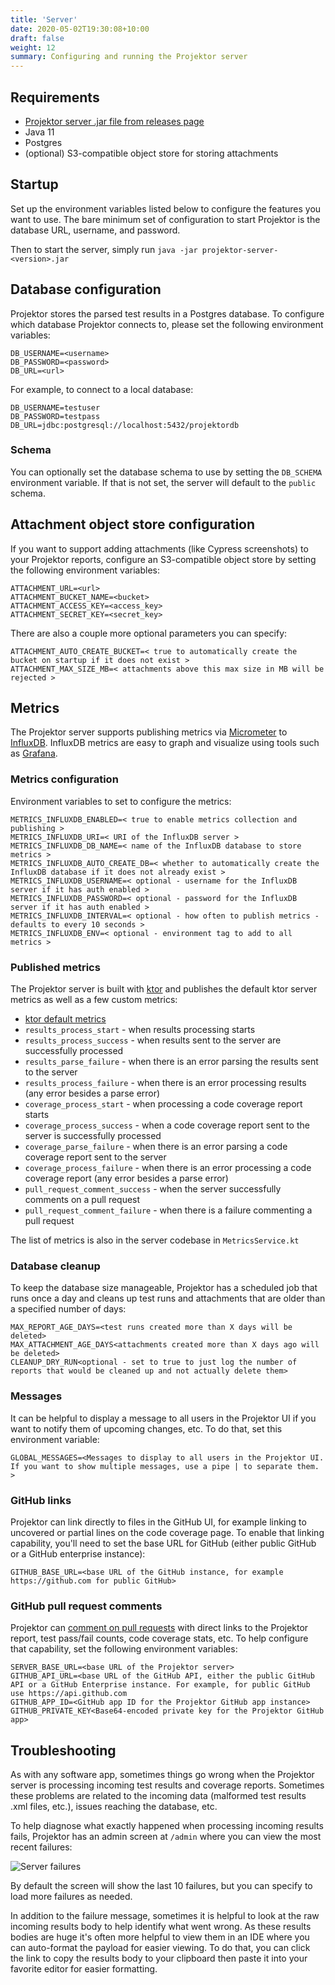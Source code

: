 ```yaml
---
title: 'Server'
date: 2020-05-02T19:30:08+10:00
draft: false
weight: 12
summary: Configuring and running the Projektor server
---
```


## Requirements

* [Projektor server .jar file from releases page](https://github.com/craigatk/projektor/releases)
* Java 11
* Postgres
* (optional) S3-compatible object store for storing attachments

## Startup

Set up the environment variables listed below to configure the features you want to use.
The bare minimum set of configuration to start Projektor is the database URL, username, and password. 

Then to start the server, simply run `java -jar projektor-server-<version>.jar`

## Database configuration

Projektor stores the parsed test results in a Postgres database.
To configure which database Projektor connects to, please set the following environment variables:

```
DB_USERNAME=<username>
DB_PASSWORD=<password>
DB_URL=<url>
```

For example, to connect to a local database:

```
DB_USERNAME=testuser
DB_PASSWORD=testpass
DB_URL=jdbc:postgresql://localhost:5432/projektordb
```

### Schema

You can optionally set the database schema to use by setting the `DB_SCHEMA` environment variable.
If that is not set, the server will default to the `public` schema.

## Attachment object store configuration

If you want to support adding attachments (like Cypress screenshots) to your Projektor reports,
configure an S3-compatible object store by setting the following environment variables:

```
ATTACHMENT_URL=<url>
ATTACHMENT_BUCKET_NAME=<bucket>
ATTACHMENT_ACCESS_KEY=<access_key>
ATTACHMENT_SECRET_KEY=<secret_key>
```

There are also a couple more optional parameters you can specify:

```
ATTACHMENT_AUTO_CREATE_BUCKET=< true to automatically create the bucket on startup if it does not exist >
ATTACHMENT_MAX_SIZE_MB=< attachments above this max size in MB will be rejected >
```

## Metrics

The Projektor server supports publishing metrics via [Micrometer](https://micrometer.io/docs/registry/influx) 
to [InfluxDB](https://docs.influxdata.com/influxdb/v1.8/). 
InfluxDB metrics are easy to graph and visualize using tools such as [Grafana](https://grafana.com/docs/grafana/latest/).

### Metrics configuration

Environment variables to set to configure the metrics:

```
METRICS_INFLUXDB_ENABLED=< true to enable metrics collection and publishing >
METRICS_INFLUXDB_URI=< URI of the InfluxDB server >
METRICS_INFLUXDB_DB_NAME=< name of the InfluxDB database to store metrics >
METRICS_INFLUXDB_AUTO_CREATE_DB=< whether to automatically create the InfluxDB database if it does not already exist >
METRICS_INFLUXDB_USERNAME=< optional - username for the InfluxDB server if it has auth enabled >
METRICS_INFLUXDB_PASSWORD=< optional - password for the InfluxDB server if it has auth enabled >
METRICS_INFLUXDB_INTERVAL=< optional - how often to publish metrics - defaults to every 10 seconds >
METRICS_INFLUXDB_ENV=< optional - environment tag to add to all metrics >
```

### Published metrics

The Projektor server is built with [ktor](https://ktor.io) and publishes the default
ktor server metrics as well as a few custom metrics:

* [ktor default metrics](https://ktor.io/servers/features/metrics-micrometer.html#exposed-metrics)
* `results_process_start` - when results processing starts
* `results_process_success` - when results sent to the server are successfully processed
* `results_parse_failure` - when there is an error parsing the results sent to the server
* `results_process_failure` - when there is an error processing results (any error besides a parse error)
* `coverage_process_start` - when processing a code coverage report starts
* `coverage_process_success` - when a code coverage report sent to the server is successfully processed
* `coverage_parse_failure` - when there is an error parsing a code coverage report sent to the server
* `coverage_process_failure` - when there is an error processing a code coverage report (any error besides a parse error)
* `pull_request_comment_success` - when the server successfully comments on a pull request
* `pull_request_comment_failure` - when there is a failure commenting a pull request

The list of metrics is also in the server codebase in `MetricsService.kt`

### Database cleanup

To keep the database size manageable, Projektor has a scheduled job that runs once a day 
and cleans up test runs and attachments that are older than a specified number of days:

```
MAX_REPORT_AGE_DAYS=<test runs created more than X days will be deleted>
MAX_ATTACHMENT_AGE_DAYS<attachments created more than X days ago will be deleted>
CLEANUP_DRY_RUN<optional - set to true to just log the number of reports that would be cleaned up and not actually delete them>
```

### Messages

It can be helpful to display a message to all users in the Projektor UI if
you want to notify them of upcoming changes, etc. To do that, set this
environment variable:

```
GLOBAL_MESSAGES=<Messages to display to all users in the Projektor UI. If you want to show multiple messages, use a pipe | to separate them. > 
```

### GitHub links

Projektor can link directly to files in the GitHub UI, for example linking to uncovered or partial lines
on the code coverage page. To enable that linking capability, you'll need to set the
base URL for GitHub (either public GitHub or a GitHub enterprise instance):

```
GITHUB_BASE_URL=<base URL of the GitHub instance, for example https://github.com for public GitHub>
```

### GitHub pull request comments

Projektor can [comment on pull requests](../github-pull-request) with direct links to the Projektor
report, test pass/fail counts, code coverage stats, etc. To help configure that capability, set the following
environment variables:

```
SERVER_BASE_URL=<base URL of the Projektor server>
GITHUB_API_URL=<base URL of the GitHub API, either the public GitHub API or a GitHub Enterprise instance. For example, for public GitHub use https://api.github.com
GITHUB_APP_ID=<GitHub app ID for the Projektor GitHub app instance>
GITHUB_PRIVATE_KEY<Base64-encoded private key for the Projektor GitHub app>
```

## Troubleshooting

As with any software app, sometimes things go wrong when the Projektor server is
processing incoming test results and coverage reports. Sometimes these problems
are related to the incoming data (malformed test results .xml files, etc.),
issues reaching the database, etc.

To help diagnose what exactly happened when processing incoming results fails,
Projektor has an admin screen at `/admin` where you can view the most recent failures:

![Server failures](/images/server/projektor-admin-failures.png "Server failures")

By default the screen will show the last 10 failures, but you can specify
to load more failures as needed.

In addition to the failure message, sometimes it is helpful to look at the raw
incoming results body to help identify what went wrong. As these results bodies are
huge it's often more helpful to view them in an IDE where you can auto-format the payload
for easier viewing. To do that, you can click the link to copy the results body
to your clipboard then paste it into your favorite editor for easier formatting.
